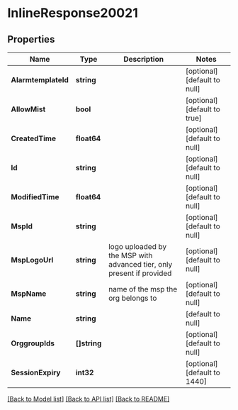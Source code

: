 # InlineResponse20021

## Properties
Name | Type | Description | Notes
------------ | ------------- | ------------- | -------------
**AlarmtemplateId** | **string** |  | [optional] [default to null]
**AllowMist** | **bool** |  | [optional] [default to true]
**CreatedTime** | **float64** |  | [optional] [default to null]
**Id** | **string** |  | [optional] [default to null]
**ModifiedTime** | **float64** |  | [optional] [default to null]
**MspId** | **string** |  | [optional] [default to null]
**MspLogoUrl** | **string** | logo uploaded by the MSP with advanced tier, only present if provided | [optional] [default to null]
**MspName** | **string** | name of the msp the org belongs to | [optional] [default to null]
**Name** | **string** |  | [default to null]
**OrggroupIds** | **[]string** |  | [optional] [default to null]
**SessionExpiry** | **int32** |  | [optional] [default to 1440]

[[Back to Model list]](../README.md#documentation-for-models) [[Back to API list]](../README.md#documentation-for-api-endpoints) [[Back to README]](../README.md)

